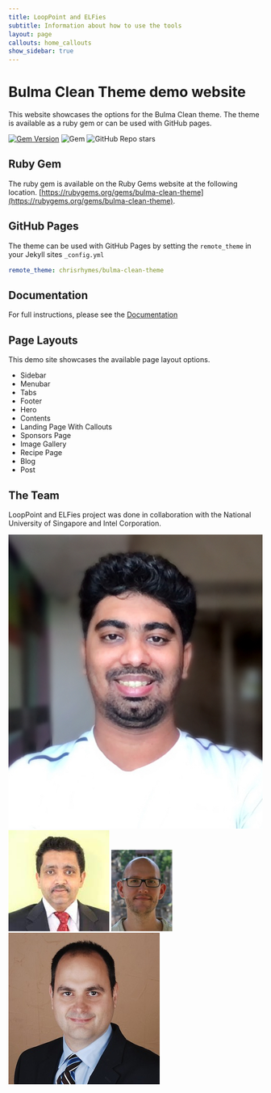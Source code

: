 ```yaml
---
title: LoopPoint and ELFies
subtitle: Information about how to use the tools
layout: page
callouts: home_callouts
show_sidebar: true
---
```


# Bulma Clean Theme demo website

This website showcases the options for the Bulma Clean theme. The theme is available as a ruby gem or can be used with GitHub pages. 

[![Gem Version](https://badge.fury.io/rb/bulma-clean-theme.svg)](https://badge.fury.io/rb/bulma-clean-theme)
![Gem](https://img.shields.io/gem/dt/bulma-clean-theme.svg)
![GitHub Repo stars](https://img.shields.io/github/stars/chrisrhymes/bulma-clean-theme?style=social)

## Ruby Gem

The ruby gem is available on the Ruby Gems website at the following location. [https://rubygems.org/gems/bulma-clean-theme](https://rubygems.org/gems/bulma-clean-theme).

## GitHub Pages

The theme can be used with GitHub Pages by setting the `remote_theme` in your Jekyll sites `_config.yml`

```yml
remote_theme: chrisrhymes/bulma-clean-theme
```

## Documentation

For full instructions, please see the [Documentation](/bulma-clean-theme/docs/)

## Page Layouts

This demo site showcases the available page layout options. 

* Sidebar
* Menubar
* Tabs
* Footer
* Hero
* Contents
* Landing Page With Callouts
* Sponsors Page
* Image Gallery
* Recipe Page
* Blog
* Post

## The Team

LoopPoint and ELFies project was done in collaboration with the National University of Singapore and Intel Corporation.

[![Alen Sabu](img/alen.jpeg)](https://alenks.github.io)
[![Harish Patil](img/harish.jpeg)](https://pages.cs.wisc.edu/~patil)
[![Wim Heirman](img/wim.jpeg)](https://heirman.net)
[![Trevor E. Carlson](img/trevor.jpeg)](https://www.comp.nus.edu.sg/~tcarlson/)


